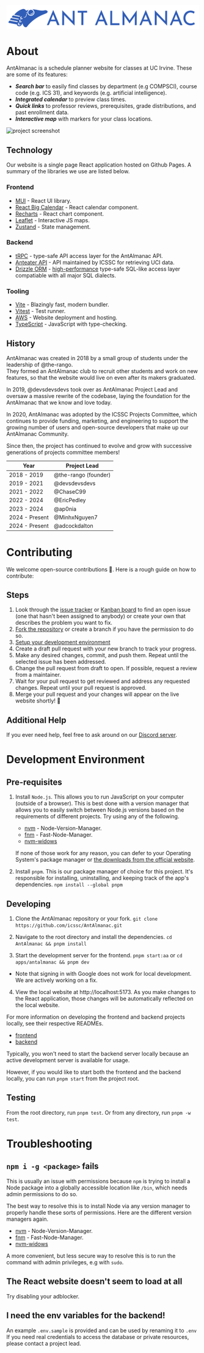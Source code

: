 ![AntAlmanac](apps/antalmanac/public/banner.png)

# About

AntAlmanac is a schedule planner website for classes at UC Irvine. These are some of its features:

- ___Search bar___ to easily find classes by department (e.g COMPSCI), course code (e.g. ICS 31), and keywords (e.g. artificial intelligence).
- ___Integrated calendar___ to preview class times.
- ___Quick links___ to professor reviews, prerequisites, grade distributions, and past enrollment data.
- ___Interactive map___ with markers for your class locations.

![project screenshot](https://user-images.githubusercontent.com/48658337/177026240-be0f79b4-e909-486b-aa52-c1a435983781.png)

## Technology
Our website is a single page React application hosted on Github Pages.
A summary of the libraries we use are listed below.

### Frontend
- [MUI](https://mui.com) - React UI library.
- [React Big Calendar](https://github.com/jquense/react-big-calendar) - React calendar component.
- [Recharts](https://recharts.org/en-US) - React chart component.
- [Leaflet](https://leafletjs.com) - Interactive JS maps.
- [Zustand](https://docs.pmnd.rs/zustand/getting-started/introduction) - State management.

### Backend
- [tRPC](https://trpc.io) - type-safe API access layer for the AntAlmanac API.
- [Anteater API](https://docs.icssc.club/docs/about/anteaterapi) - API maintained by ICSSC for retrieving UCI data.
- [Drizzle ORM](https://orm.drizzle.team/) - [high-performance](https://orm.drizzle.team/benchmarks) type-safe SQL-like access layer compatiable with all major SQL dialects. 

### Tooling
- [Vite](https://vitejs.dev) - Blazingly fast, modern bundler.
- [Vitest](https://vitest.dev) - Test runner.
- [AWS](https://aws.amazon.com) - Website deployment and hosting.
- [TypeScript](https://www.typescriptlang.org) - JavaScript with type-checking.

## History

AntAlmanac was created in 2018 by a small group of students under the leadership of @the-rango.  
They formed an AntAlmanac club to recruit other students and work on new features,
so that the website would live on even after its makers graduated.  

In 2019, @devsdevsdevs took over as AntAlmanac Project Lead and oversaw a massive rewrite of the codebase,
laying the foundation for the AntAlmanac that we know and love today.  

In 2020, AntAlmanac was adopted by the ICSSC Projects Committee, which continues to provide funding, marketing, and engineering 
to support the growing number of users and open-source developers that make up our AntAlmanac Community.

Since then, the project has continued to evolve and grow with successive generations of projects committee members!

| Year           | Project Lead         |
| ---------------| -------------------- |
| 2018 - 2019    | @the-rango (founder) |
| 2019 - 2021    | @devsdevsdevs        |
| 2021 - 2022    | @ChaseC99            |
| 2022 - 2024    | @EricPedley          |
| 2023 - 2024    | @ap0nia              |
| 2024 - Present | @MinhxNguyen7        |
| 2024 - Present | @adcockdalton        |


# Contributing

We welcome open-source contributions 🤗.
Here is a rough guide on how to contribute:

## Steps
1. Look through the 
  [issue tracker](https://github.com/icssc/AntAlmanac/issues) or 
  [Kanban board](https://github.com/icssc/AntAlmanac/wiki/Kanban-Board-Docs) 
  to find an open issue (one that hasn't been assigned to anybody)
  or create your own that describes the problem you want to fix. 
2. [Fork the repository](https://docs.github.com/en/get-started/quickstart/fork-a-repo) or
   create a branch if you have the permission to do so.
3. [Setup your development environment](#get-setup-to-develop-locally)
4. Create a draft pull request with your new branch to track your progress.
5. Make any desired changes, commit, and push them. Repeat until the selected issue has been addressed.
6. Change the pull request from draft to open. If possible, request a review from a maintainer.
7. Wait for your pull request to get reviewed and address any requested changes.
   Repeat until your pull request is approved.
8. Merge your pull request and your changes will appear on the live website shortly! 🥳

## Additional Help
If you ever need help, feel free to ask around on our [Discord server](https://discord.gg/Zu8KZHERtJ).

# Development Environment

## Pre-requisites
1. Install `Node.js`. This allows you to run JavaScript on your computer (outside of a browser).
   This is best done with a version manager that allows you to easily switch between
   Node.js versions based on the requirements of different projects.
   Try using any of the following.
   - [nvm](https://github.com/nvm-sh/nvm) - Node-Version-Manager.
   - [fnm](https://github.com/Schniz/fnm) - Fast-Node-Manager.
   - [nvm-widows](https://github.com/coreybutler/nvm-windows)

   If none of those work for any reason, you can defer to your Operating System's
   package manager or [the downloads from the official website](https://nodejs.org/en/download).

2. Install `pnpm`. This is our package manager of choice for this project.
   It's responsible for installing, uninstalling, and keeping track of the app's dependencies.
   `npm install --global pnpm`

## Developing
1. Clone the AntAlmanac repository or your fork.
   `git clone https://github.com/icssc/AntAlmanac.git`

2. Navigate to the root directory and install the dependencies.
   `cd AntAlmanac && pnpm install`

3. Start the development server for the frontend.
  `pnpm start:aa` or `cd apps/antalmanac && pnpm dev`
  - Note that signing in with Google does not work for local development. We are actively working on a fix.

4. View the local website at http://localhost:5173.
   As you make changes to the React application, those changes will be automatically reflected on the local website.


For more information on developing the frontend and backend projects locally, 
see their respective READMEs.

- [frontend](/apps/antalmanac/README.md)
- [backend](/apps/backend/README.md)

Typically, you won't need to start the backend server locally 
because an active development server is available for usage. 

However, if you would like to start both the frontend and the backend locally,
you can run `pnpm start` from the project root.

## Testing
From the root directory, run `pnpm test`. Or from any directory, run `pnpm -w test`.


# Troubleshooting

## `npm i -g <package>` fails
This is usually an issue with permissions because `npm` is trying to install a Node package 
into a globally accessible location like `/bin`, which needs admin permissions to do so.

The best way to resolve this is to install Node via any version manager to properly handle 
these sorts of permissions. Here are the different version managers again.
- [nvm](https://github.com/nvm-sh/nvm) - Node-Version-Manager.
- [fnm](https://github.com/Schniz/fnm) - Fast-Node-Manager.
- [nvm-widows](https://github.com/coreybutler/nvm-windows)

A more convenient, but less secure way to resolve this is to run the command with admin privileges, e.g with `sudo`.

## The React website doesn't seem to load at all
Try disabling your adblocker.

## I need the env variables for the backend!
An example `.env.sample` is provided and can be used by renaming it to `.env`
If you need real credentials to access the database or private resources,
please contact a project lead.
